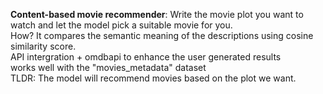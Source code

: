 <b>Content-based movie recommender</b>: Write the movie plot you want to watch and let the model pick a suitable movie for you.<br>
How?  It compares the semantic meaning of the descriptions using cosine similarity score.<br> 
API intergration + omdbapi to enhance the user generated results<br> 
works well with the "movies_metadata" dataset<br> 
TLDR: The model will recommend movies based on the plot we want.
